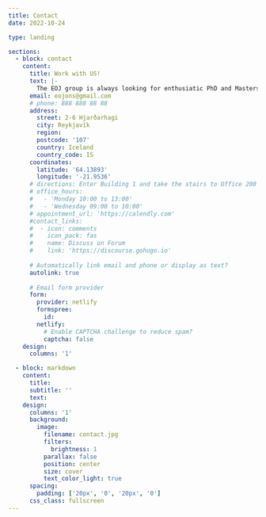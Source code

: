 ```yaml
---
title: Contact
date: 2022-10-24

type: landing

sections:
  - block: contact
    content:
      title: Work with US!
      text: |-
        The EOJ group is always looking for enthusiatic PhD and Masters students.
      email: eojons@gmail.com
      # phone: 888 888 88 88
      address:
        street: 2-6 Hjarðarhagi
        city: Reykjavík  
        region: 
        postcode: '107'
        country: Iceland
        country_code: IS
      coordinates:
        latitude: '64.13893'
        longitude: '-21.9536'
      # directions: Enter Building 1 and take the stairs to Office 200 on Floor 2
      # office_hours:
      #   - 'Monday 10:00 to 13:00'
      #   - 'Wednesday 09:00 to 10:00'
      # appointment_url: 'https://calendly.com'
      #contact_links:
      #  - icon: comments
      #    icon_pack: fas
      #    name: Discuss on Forum
      #    link: 'https://discourse.gohugo.io'
    
      # Automatically link email and phone or display as text?
      autolink: true
    
      # Email form provider
      form:
        provider: netlify
        formspree:
          id:
        netlify:
          # Enable CAPTCHA challenge to reduce spam?
          captcha: false
    design:
      columns: '1'

  - block: markdown
    content:
      title:
      subtitle: ''
      text:
    design:
      columns: '1'
      background:
        image: 
          filename: contact.jpg
          filters:
            brightness: 1
          parallax: false
          position: center
          size: cover
          text_color_light: true
      spacing:
        padding: ['20px', '0', '20px', '0']
      css_class: fullscreen
---
```

